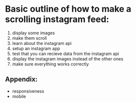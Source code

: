 Basic outline of how to make a scrolling instagram feed:
=====

1. display some images
2. make them scroll
3. learn about the instagram api
4. setup an instagram app
5. test that you can recieve data from the instagram api
6. display the instagram images instead of the other ones
7. make sure everything works correctly

Appendix:
-----

- responsiveness
- mobile